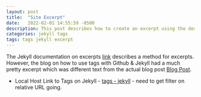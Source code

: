 ```yaml
---
layout: post
title:  "Site Excerpt"
date:   2022-02-01 14:55:59 -0500
description: This post describes how to create an excerpt using the description metadata
categories: jekyll tags
tags: tags jekyll excerpt
---
```


The Jekyll documentation on excerpts [link](http://jekyllrb.com/docs/posts/#post-excerpts) describes a method for excerpts.   However, the blog on how to use tags with Github & Jekyll had a much pretty excerpt which was different text from the actual blog post [Blog Post](https://github.com/qian256/qian256.github.io/blob/master/_posts/2019-12-13-3d-reconstrcution-for-endoscopic-video.md).

- Local Host Link to Tags on Jekyll - [tags - jekyll](http://localhost:4000/tag/jekyll) - need to get filter on relative URL going. 
